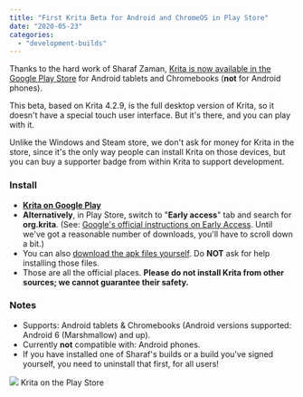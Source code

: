 ```yaml
---
title: "First Krita Beta for Android and ChromeOS in Play Store"
date: "2020-05-23"
categories: 
  - "development-builds"
---
```


Thanks to the hard work of Sharaf Zaman, [Krita is now available in the Google Play Store](https://play.google.com/store/apps/details?id=org.krita) for Android tablets and Chromebooks (**not** for Android phones).

This beta, based on Krita 4.2.9, is the full desktop version of Krita, so it doesn't have a special touch user interface. But it's there, and you can play with it.

Unlike the Windows and Steam store, we don't ask for money for Krita in the store, since it's the only way people can install Krita on those devices, but you can buy a supporter badge from within Krita to support development.

### Install

- [**Krita on Google Play**](https://play.google.com/store/apps/details?id=org.krita)
- **Alternatively**, in Play Store, switch to "**Early access**" tab and search for **org.krita**. (See: [Google's official instructions on Early Access](https://support.google.com/googleplay/answer/7003180?hl=en). Until we've got a reasonable number of downloads, you'll have to scroll down a bit.)
- You can also [download the apk files yourself](https://files.kde.org/krita/android/). Do **NOT** ask for help installing those files.
- Those are all the official places. **Please do not install Krita from other sources; we cannot guarantee their safety.**

### **Notes**

- Supports: Android tablets & Chromebooks (Android versions supported: Android 6 (Marshmallow) and up).
- Currently **not** compatible with: Android phones.
- If you have installed one of Sharaf's builds or a build you've signed yourself, you need to uninstall that first, for all users!

[![](/images/posts/2020/playstore-1024x846.png)](https://play.google.com/store/apps/details?id=org.krita) Krita on the Play Store
